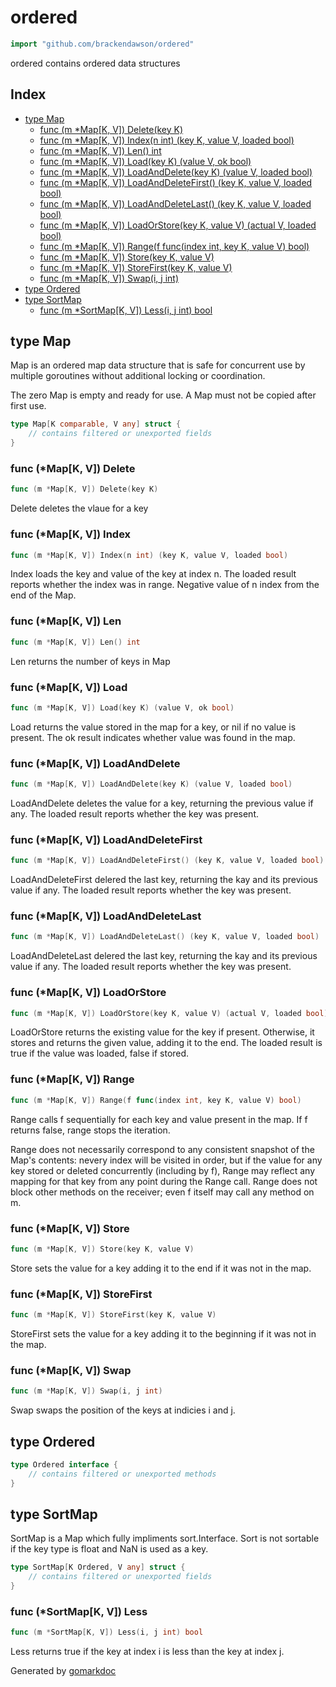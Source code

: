 <!-- Code generated by gomarkdoc. DO NOT EDIT -->

# ordered

```go
import "github.com/brackendawson/ordered"
```

ordered contains ordered data structures

## Index

- [type Map](<#type-map>)
  - [func (m *Map[K, V]) Delete(key K)](<#func-mapk-v-delete>)
  - [func (m *Map[K, V]) Index(n int) (key K, value V, loaded bool)](<#func-mapk-v-index>)
  - [func (m *Map[K, V]) Len() int](<#func-mapk-v-len>)
  - [func (m *Map[K, V]) Load(key K) (value V, ok bool)](<#func-mapk-v-load>)
  - [func (m *Map[K, V]) LoadAndDelete(key K) (value V, loaded bool)](<#func-mapk-v-loadanddelete>)
  - [func (m *Map[K, V]) LoadAndDeleteFirst() (key K, value V, loaded bool)](<#func-mapk-v-loadanddeletefirst>)
  - [func (m *Map[K, V]) LoadAndDeleteLast() (key K, value V, loaded bool)](<#func-mapk-v-loadanddeletelast>)
  - [func (m *Map[K, V]) LoadOrStore(key K, value V) (actual V, loaded bool)](<#func-mapk-v-loadorstore>)
  - [func (m *Map[K, V]) Range(f func(index int, key K, value V) bool)](<#func-mapk-v-range>)
  - [func (m *Map[K, V]) Store(key K, value V)](<#func-mapk-v-store>)
  - [func (m *Map[K, V]) StoreFirst(key K, value V)](<#func-mapk-v-storefirst>)
  - [func (m *Map[K, V]) Swap(i, j int)](<#func-mapk-v-swap>)
- [type Ordered](<#type-ordered>)
- [type SortMap](<#type-sortmap>)
  - [func (m *SortMap[K, V]) Less(i, j int) bool](<#func-sortmapk-v-less>)


## type Map

Map is an ordered map data structure that is safe for concurrent use by multiple goroutines without additional locking or coordination\.

The zero Map is empty and ready for use\. A Map must not be copied after first use\.

```go
type Map[K comparable, V any] struct {
    // contains filtered or unexported fields
}
```

### func \(\*Map\[K\, V\]\) Delete

```go
func (m *Map[K, V]) Delete(key K)
```

Delete deletes the vlaue for a key

### func \(\*Map\[K\, V\]\) Index

```go
func (m *Map[K, V]) Index(n int) (key K, value V, loaded bool)
```

Index loads the key and value of the key at index n\. The loaded result reports whether the index was in range\. Negative value of n index from the end of the Map\.

### func \(\*Map\[K\, V\]\) Len

```go
func (m *Map[K, V]) Len() int
```

Len returns the number of keys in Map

### func \(\*Map\[K\, V\]\) Load

```go
func (m *Map[K, V]) Load(key K) (value V, ok bool)
```

Load returns the value stored in the map for a key\, or nil if no value is present\. The ok result indicates whether value was found in the map\.

### func \(\*Map\[K\, V\]\) LoadAndDelete

```go
func (m *Map[K, V]) LoadAndDelete(key K) (value V, loaded bool)
```

LoadAndDelete deletes the value for a key\, returning the previous value if any\. The loaded result reports whether the key was present\.

### func \(\*Map\[K\, V\]\) LoadAndDeleteFirst

```go
func (m *Map[K, V]) LoadAndDeleteFirst() (key K, value V, loaded bool)
```

LoadAndDeleteFirst delered the last key\, returning the kay and its previous value if any\. The loaded result reports whether the key was present\.

### func \(\*Map\[K\, V\]\) LoadAndDeleteLast

```go
func (m *Map[K, V]) LoadAndDeleteLast() (key K, value V, loaded bool)
```

LoadAndDeleteLast delered the last key\, returning the kay and its previous value if any\. The loaded result reports whether the key was present\.

### func \(\*Map\[K\, V\]\) LoadOrStore

```go
func (m *Map[K, V]) LoadOrStore(key K, value V) (actual V, loaded bool)
```

LoadOrStore returns the existing value for the key if present\. Otherwise\, it stores and returns the given value\, adding it to the end\. The loaded result is true if the value was loaded\, false if stored\.

### func \(\*Map\[K\, V\]\) Range

```go
func (m *Map[K, V]) Range(f func(index int, key K, value V) bool)
```

Range calls f sequentially for each key and value present in the map\. If f returns false\, range stops the iteration\.

Range does not necessarily correspond to any consistent snapshot of the Map's contents: nevery index will be visited in order\, but if the value for any key stored or deleted concurrently \(including by f\)\, Range may reflect any mapping for that key from any point during the Range call\. Range does not block other methods on the receiver; even f itself may call any method on m\.

### func \(\*Map\[K\, V\]\) Store

```go
func (m *Map[K, V]) Store(key K, value V)
```

Store sets the value for a key adding it to the end if it was not in the map\.

### func \(\*Map\[K\, V\]\) StoreFirst

```go
func (m *Map[K, V]) StoreFirst(key K, value V)
```

StoreFirst sets the value for a key adding it to the beginning if it was not in the map\.

### func \(\*Map\[K\, V\]\) Swap

```go
func (m *Map[K, V]) Swap(i, j int)
```

Swap swaps the position of the keys at indicies i and j\.

## type Ordered

```go
type Ordered interface {
    // contains filtered or unexported methods
}
```

## type SortMap

SortMap is a Map which fully impliments sort\.Interface\. Sort is not sortable if the key type is float and NaN is used as a key\.

```go
type SortMap[K Ordered, V any] struct {
    // contains filtered or unexported fields
}
```

### func \(\*SortMap\[K\, V\]\) Less

```go
func (m *SortMap[K, V]) Less(i, j int) bool
```

Less returns true if the key at index i is less than the key at index j\.



Generated by [gomarkdoc](<https://github.com/princjef/gomarkdoc>)
